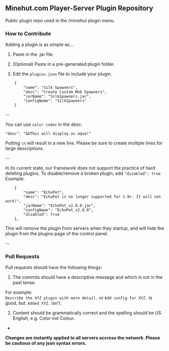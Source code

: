 ## Minehut.com Player-Server Plugin Repository
Public plugin repo used in the /minehut plugin menu. 

### How to Contribute
Adding a plugin is as simple as...

1. Paste in the .jar file.

2. (Optional) Paste in a pre-generated plugin folder.

3. Edit the `plugins.json` file to include your plugin. 

```
    {
		"name": "Silk Spawners",  
		"desc": "Create Custom Mob Spawners",  
		"jarName": "SilkSpawners.jar",  
		"configName": "SilkSpawners"  
	}
```

--

You can use `color codes` in the desc.
```
"desc": "&bThis will display as aqua!"
```
Putting `\n` will result in a new line.
Please be sure to create multiple lines for large descriptions.

--

In its current state, our framework does not support the practice of hard deleting plugins. To disable/remove a broken plugin, add `"disabled": true`
Example: 
```
	{	
		"name": "EchoPet",
		"desc": "EchoPet is no longer supported for 1.9+. It will not work!",
		"jarName": "EchoPet_v2.8.0.jar",
		"configName": "EchoPet_v2.8.0",
		"disabled": true
	},
```

This will remove the plugin from servers when they startup, and will hide the plugin from the plugins page of the control panel.

--
### Pull Requests
Pull requests should have the following things:

1. The commits should have a descriptive message and which is not in the past tense.

  For example:  
  `Describe the XYZ plugin with more detail.` or `Add config for XYZ.` is good, but: `Added XYZ.` isn't.

2. Content should be grammatically correct and the spelling should be US English, e.g. Color not Colour.

-
**Changes are instantly applied to all servers accross the network. Please be cautious of any json syntax errors.**
